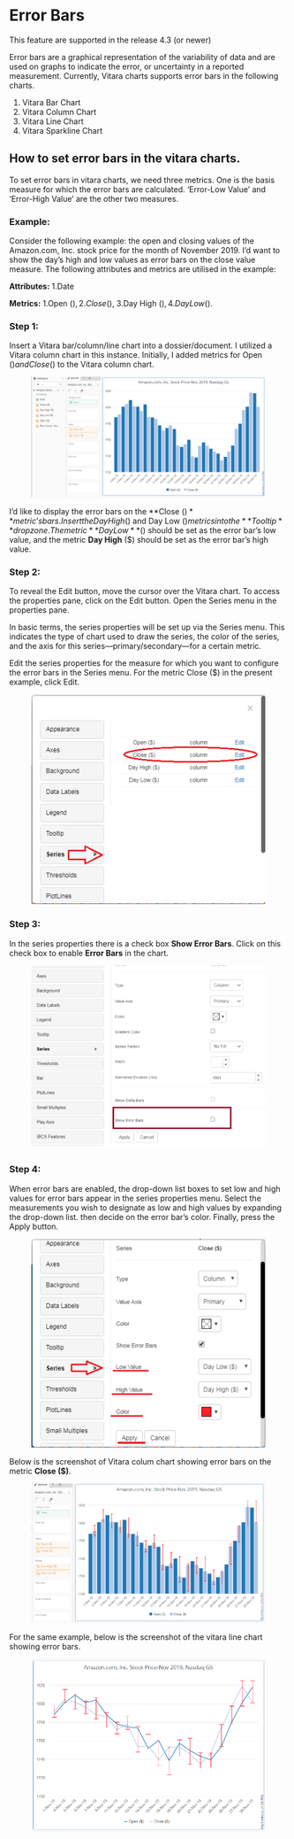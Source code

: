 # Error Bars

This feature are supported in the release 4.3 (or newer)

Error bars are a graphical representation of the variability of data and are used on graphs to indicate the error, or uncertainty in a reported measurement. Currently, Vitara charts supports error bars in the following charts.

1. Vitara Bar Chart
2. Vitara Column Chart
3. Vitara Line Chart
4. Vitara Sparkline Chart

## How to set error bars in the vitara charts. <a href="#how-to-set-error-bars-in-the-vitara-charts" id="how-to-set-error-bars-in-the-vitara-charts"></a>

To set error bars in vitara charts, we need three metrics. One is the basis measure for which the error bars are calculated. ‘Error-Low Value’ and ‘Error-High Value’ are the other two measures.

### Example: <a href="#example" id="example"></a>

Consider the following example: the open and closing values of the Amazon.com, Inc. stock price for the month of November 2019. I’d want to show the day’s high and low values as error bars on the close value measure. The following attributes and metrics are utilised in the example:

**Attributes:** 1.Date

**Metrics:** 1.Open ($), 2.Close ($), 3.Day High ($), 4.Day Low ($).

### **Step 1:**

Insert a Vitara bar/column/line chart into a dossier/document. I utilized a Vitara column chart in this instance. Initially, I added metrics for Open ($) and Close ($) to the Vitara column chart.

<figure><img src="../.gitbook/assets/errorBars2.png" alt=""><figcaption></figcaption></figure>

I’d like to display the error bars on the **Close ($)** metric’s bars. Insert the Day High ($) and Day Low ($) metrics into the **Tooltip** dropzone. The metric **Day Low** ($) should be set as the error bar’s low value, and the metric **Day High** ($) should be set as the error bar’s high value.

### **Step 2:**

To reveal the Edit button, move the cursor over the Vitara chart. To access the properties pane, click on the Edit button. Open the Series menu in the properties pane.

In basic terms, the series properties will be set up via the Series menu. This indicates the type of chart used to draw the series, the color of the series, and the axis for this series—primary/secondary—for a certain metric.

Edit the series properties for the measure for which you want to configure the error bars in the Series menu. For the metric Close ($) in the present example, click Edit.

<figure><img src="../.gitbook/assets/errorBars3.png" alt=""><figcaption></figcaption></figure>

### **Step 3:**

In the series properties there is a check box **Show Error Bars**. Click on this check box to enable **Error Bars** in the chart.

<figure><img src="../.gitbook/assets/ErrorBar1.png" alt=""><figcaption></figcaption></figure>

### **Step 4:**

When error bars are enabled, the drop-down list boxes to set low and high values for error bars appear in the series properties menu. Select the measurements you wish to designate as low and high values by expanding the drop-down list. then decide on the error bar’s color. Finally, press the Apply button.

<figure><img src="../.gitbook/assets/errorBars5.png" alt=""><figcaption></figcaption></figure>

Below is the screenshot of Vitara colum chart showing error bars on the metric **Close ($)**.

<figure><img src="../.gitbook/assets/errorBars6.png" alt=""><figcaption></figcaption></figure>

For the same example, below is the screenshot of the vitara line chart showing error bars.

<figure><img src="../.gitbook/assets/errorBars7.png" alt=""><figcaption></figcaption></figure>
